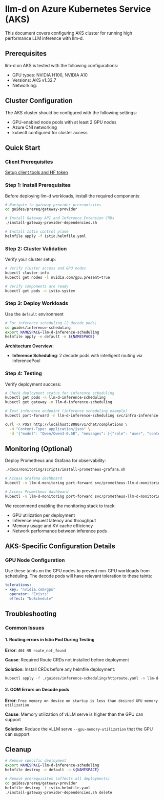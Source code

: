 # llm-d on Azure Kubernetes Service (AKS)

This document covers configuring AKS cluster for running high performance LLM inference with llm-d.

## Prerequisites

llm-d on AKS is tested with the following configurations:

* GPU types: NVIDIA H100, NVIDIA A10
* Versions: AKS v1.32.7
* Networking:

## Cluster Configuration

The AKS cluster should be configured with the following settings:

* GPU-enabled node pools with at least 2 GPU nodes
* Azure CNI networking
* kubectl configured for cluster access

## Quick Start

### Client Prerequisites

[Setup client tools and HF token](https://github.com/llm-d/llm-d/blob/main/guides/prereq/client-setup/README.md)

### Step 1: Install Prerequisites

Before deploying llm-d workloads, install the required components:

```bash
# Navigate to gateway provider prerequisites
cd guides/prereq/gateway-provider

# Install Gateway API and Inference Extension CRDs
./install-gateway-provider-dependencies.sh

# Install Istio control plane
helmfile apply -f istio.helmfile.yaml
```

### Step 2: Cluster Validation

Verify your cluster setup:

```bash
# Verify cluster access and GPU nodes
kubectl cluster-info
kubectl get nodes -l nvidia.com/gpu.present=true

# Verify components are ready
kubectl get pods -n istio-system
```

### Step 3: Deploy Workloads

Use the `default` environment 

```bash
# For inference scheduling (2 decode pods)
cd guides/inference-scheduling
export NAMESPACE=llm-d-inference-scheduling
helmfile apply -e default -n ${NAMESPACE}
```

**Architecture Overview:**

- **Inference Scheduling**: 2 decode pods with intelligent routing via InferencePool

### Step 4: Testing

Verify deployment success:

```bash
# Check deployment status for inference scheduling
kubectl get pods -n llm-d-inference-scheduling
kubectl get gateway -n llm-d-inference-scheduling

# Test inference endpoint (inference scheduling example)
kubectl port-forward -n llm-d-inference-scheduling svc/infra-inference-scheduling-inference-gateway-istio 8080:80

curl -X POST http://localhost:8080/v1/chat/completions \
  -H "Content-Type: application/json" \
  -d '{"model": "Qwen/Qwen3-0.6B", "messages": [{"role": "user", "content": "hello"}], "max_tokens": 20}'
```

## Monitoring (Optional)
Deploy Prometheus and Grafana for observability:

```bash
./docs/monitoring/scripts/install-prometheus-grafana.sh

# Access Grafana dashboard
kubectl -n llm-d-monitoring port-forward svc/prometheus-llm-d-monitoring-grafana 3000:80

# Access Prometheus dashboard
kubectl -n llm-d-monitoring port-forward svc/prometheus-llm-d-monitorin-prometheus 9090:9090
```

We recommend enabling the monitoring stack to track:
- GPU utilization per deployment
- Inference request latency and throughput
- Memory usage and KV cache efficiency
- Network performance between inference pods

## AKS-Specific Configuration Details

### GPU Node Configuration

Use these taints on the GPU nodes to prevent non-GPU workloads from scheduling. The decode pods will have relevant toleration to these taints:

```yaml
tolerations:
- key: "nvidia.com/gpu"
  operator: "Exists"
  effect: "NoSchedule"
```

## Troubleshooting

### Common Issues

#### 1. Routing errors in Istio Pod During Testing

**Error**: `404 NR route_not_found`

**Cause**: Required Route CRDs not installed before deployment

**Solution**: Install CRDs before any helmfile deployment:
```bash
kubectl apply -f ./guides/inference-scheduling/httproute.yaml -n llm-d-inference-scheduling
```

#### 2. OOM Errors on Decode pods

**Error**: `Free memory on device on startup is less than desired GPU memory utilization`

**Cause**: Memory utilization of vLLM serve is higher than the GPU can support

**Solution**: Reduce the vLLM serve `--gpu-memory-utilization` that the GPU can support

## Cleanup

```bash
# Remove specific deployment
export NAMESPACE=llm-d-inference-scheduling
helmfile destroy -e default -n ${NAMESPACE}

# Remove prerequisites (affects all deployments)
cd guides/prereq/gateway-provider
helmfile destroy -f istio.helmfile.yaml
./install-gateway-provider-dependencies.sh delete
```
